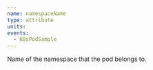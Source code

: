 ```yaml
---
name: namespaceName
type: attribute
units:
events:
  - K8sPodSample
---
```


Name of the namespace that the pod belongs to.